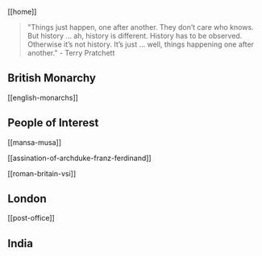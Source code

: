 [[home]]

> "Things just happen, one after another. They don’t care who knows. But history … ah, history is different. History has to be observed. Otherwise it’s not history. It’s just … well, things happening one after another." - Terry Pratchett

## British Monarchy

[[english-monarchs]]

## People of Interest

[[mansa-musa]]

[[assination-of-archduke-franz-ferdinand]]

[[roman-britain-vsi]]

## London

[[post-office]]

## India
